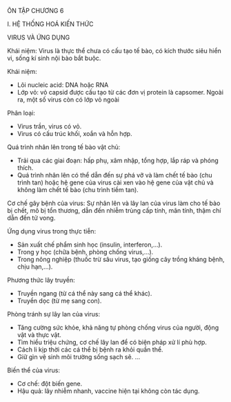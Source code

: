 ÔN TẬP CHƯƠNG 6

I. HỆ THỐNG HOÁ KIẾN THỨC

VIRUS VÀ ỨNG DỤNG

Khái niệm:
Virus là thực thể chưa có cấu tạo tế bào, có kích thước siêu hiển vi, sống kí sinh nội bào bắt buộc.

Khái niệm:
- Lõi nucleic acid: DNA hoặc RNA
- Lớp vỏ: vỏ capsid được cấu tạo từ các đơn vị protein là capsomer. Ngoài ra, một số virus còn có lớp vỏ ngoài

Phân loại:
- Virus trần, virus có vỏ.
- Virus có cấu trúc khối, xoắn và hỗn hợp.

Quá trình nhân lên trong tế bào vật chủ:
- Trải qua các giai đoạn: hấp phụ, xâm nhập, tổng hợp, lắp ráp và phóng thích.
- Quá trình nhân lên có thể dẫn đến sự phá vỡ và làm chết tế bào (chu trình tan) hoặc hệ gene của virus cài xen vào hệ gene của vật chủ và không làm chết tế bào (chu trình tiềm tan).

Cơ chế gây bệnh của virus:
Sự nhân lên và lây lan của virus làm cho tế bào bị chết, mô bị tổn thương, dẫn đến nhiễm trùng cấp tính, mãn tính, thậm chí dẫn đến tử vong.

Ứng dụng virus trong thực tiễn:
- Sản xuất chế phẩm sinh học (insulin, interferon,...).
- Trong y học (chữa bệnh, phòng chống virus,...).
- Trong nông nghiệp (thuốc trừ sâu virus, tạo giống cây trồng kháng bệnh, chịu hạn,...).

Phương thức lây truyền:
- Truyền ngang (từ cá thể này sang cá thể khác).
- Truyền dọc (từ mẹ sang con).

Phòng tránh sự lây lan của virus:
- Tăng cường sức khỏe, khả năng tự phòng chống virus của người, động vật và thực vật.
- Tìm hiểu triệu chứng, cơ chế lây lan để có biện pháp xử lí phù hợp.
- Cách li kịp thời các cá thể bị bệnh ra khỏi quần thể.
- Giữ gìn vệ sinh môi trường sống sạch sẽ.
...

Biến thể của virus:
- Cơ chế: đột biến gene.
- Hậu quả: lây nhiễm nhanh, vaccine hiện tại không còn tác dụng.